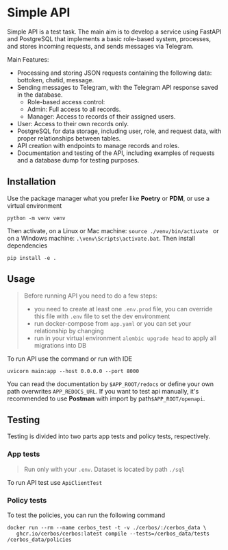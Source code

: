 # Simple API

Simple API is a test task. The main aim is to develop a service using FastAPI and PostgreSQL that implements a basic role-based system, processes, and stores incoming requests, and sends messages via Telegram.

Main Features:
- Processing and storing JSON requests containing the following data: bottoken, chatid, message.
- Sending messages to Telegram, with the Telegram API response saved in the database. 
  - Role-based access control:
  - Admin: Full access to all records.
  - Manager: Access to records of their assigned users.
- User: Access to their own records only.
- PostgreSQL for data storage, including user, role, and request data, with proper relationships between tables. 
- API creation with endpoints to manage records and roles. 
- Documentation and testing of the API, including examples of requests and a database dump for testing purposes.


## Installation

Use the package manager what you prefer like **Poetry** or **PDM**, or use a virtual environment

```
python -m venv venv
```

Then activate, on a Linux or Mac machine: `source ./venv/bin/activate ` or on a Windows machine:
`.\venv\Scripts\activate.bat`. Then install dependencies
```
pip install -e .
 ```


## Usage

>Before running API you need to do a few steps:
>- you need to create at least one `.env.prod` file, 
  you can override this file with `.env` file to set the dev environment
>- run docker-compose from `app.yaml` or you can set 
  your relationship by changing 
>- run in your virtual environment `alembic upgrade head` to apply all migrations into DB


To run API use the command or run with IDE
```
uvicorn main:app --host 0.0.0.0 --port 8000
```

You can read the documentation by `$APP_ROOT/redocs` or define your own path overwrites `APP_REDOCS_URL`. 
If you want to test api manually, it's recommended to use **Postman** with import by path`$APP_ROOT/openapi`.


## Testing

Testing is divided into two parts app tests and policy tests, respectively.  

### App tests

> Run only with your `.env`. Dataset is located by path `./sql`

To run API test use `ApiClientTest` 

### Policy tests

To test the policies, you can run the following command

```
docker run --rm --name cerbos_test -t -v ./cerbos/:/cerbos_data \
   ghcr.io/cerbos/cerbos:latest compile --tests=/cerbos_data/tests /cerbos_data/policies
```
